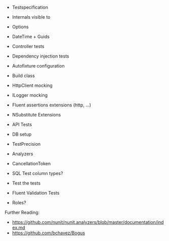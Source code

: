 
- Testspecification
- Internals visible to
- Options
- DateTime + Guids
- Controller tests
- Dependency injection tests
- Autofixture configuration
- Build class
- HttpClient mocking
- ILogger mocking
- Fluent assertions extensions (http, ...)
- NSubstitute Extensions
- API Tests
- DB setup
- TestPrecision
- Analyzers
- CancellationToken
- SQL Test column types?
- Test the tests
- Fluent Validation Tests

- Roles?

Further Reading: 

- https://github.com/nunit/nunit.analyzers/blob/master/documentation/index.md
- https://github.com/bchavez/Bogus